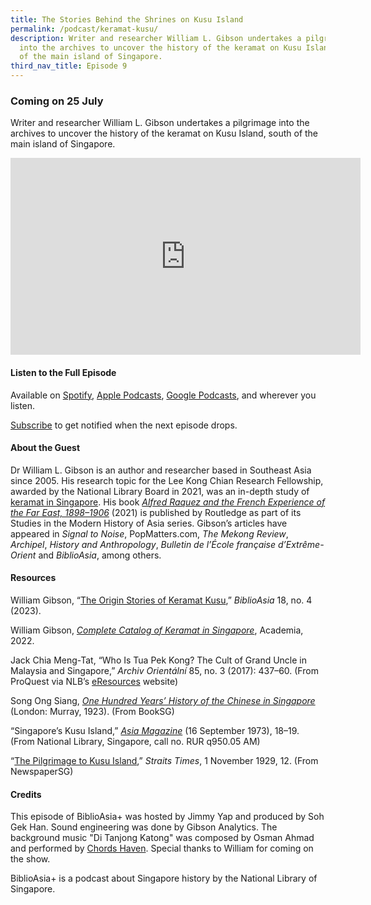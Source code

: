 ```yaml
---
title: The Stories Behind the Shrines on Kusu Island
permalink: /podcast/keramat-kusu/
description: Writer and researcher William L. Gibson undertakes a pilgrimage
  into the archives to uncover the history of the keramat on Kusu Island, south
  of the main island of Singapore.
third_nav_title: Episode 9
---
```

### Coming on 25 July

Writer and researcher William L. Gibson undertakes a pilgrimage into the archives to uncover the history of the keramat on Kusu Island, south of the main island of Singapore.

<iframe allowfullscreen="" allow="accelerometer; autoplay; clipboard-write; encrypted-media; gyroscope; picture-in-picture; web-share" frameborder="0" title="YouTube video player" src="https://www.youtube.com/embed/xkeIrbCQ1YA" height="315" width="560"></iframe>

#### **Listen to the Full Episode** ####
Available on [Spotify](https://open.spotify.com/show/66PYiIthr1KqQhJ82XH4DN), [Apple Podcasts](https://podcasts.apple.com/us/podcast/biblioasia/id1688142751), [Google Podcasts](https://podcasts.google.com/feed/aHR0cHM6Ly9mZWVkcy5jYXB0aXZhdGUuZm0vYmlibGlvYXNpYS8), and wherever you listen.

[Subscribe](https://open.spotify.com/show/66PYiIthr1KqQhJ82XH4DN) to get notified when the next episode drops.

#### **About the Guest** ####
Dr William L. Gibson is an author and researcher based in Southeast Asia since 2005. His research topic for the Lee Kong Chian Research Fellowship, awarded by the National Library Board in 2021, was an in-depth study of [keramat in Singapore](https://www.academia.edu/88697484/Complete_Catalog_of_Keramat_in_Singapore). His book [*Alfred Raquez and the French Experience of the Far East, 1898–1906*](https://eservice.nlb.gov.sg/item_holding.aspx?bid=205464044) (2021) is published by Routledge as part of its Studies in the Modern History of Asia series. Gibson’s articles have appeared in *Signal to Noise*, PopMatters.com, *The Mekong Review*, *Archipel*, *History and Anthropology*, *Bulletin de l’École française d’Extrême-Orient* and *BiblioAsia*, among others.

#### **Resources** ####
William Gibson, “[The Origin Stories of Keramat Kusu](https://biblioasia.nlb.gov.sg/vol-18/issue-4/jan-mar-2023/shrines-keramat-kusu/),” *BiblioAsia* 18, no. 4 (2023). 

William Gibson, *[Complete Catalog of Keramat in Singapore](https://www.academia.edu/88697484/Complete_Catalog_of_Keramat_in_Singapore)*, Academia, 2022. 

Jack Chia Meng-Tat, “Who Is Tua Pek Kong? The Cult of Grand Uncle in Malaysia and Singapore,” *Archiv Orientální* 85, no. 3 (2017): 437–60. (From ProQuest via NLB’s [eResources](https://eresources.nlb.gov.sg/main) website) 

Song Ong Siang, *[One Hundred Years’ History of the Chinese in Singapore](https://eresources.nlb.gov.sg/printheritage/detail/f8082431-1c7b-460e-b59c-bbc5793035a3.aspx)* (London: Murray, 1923). (From BookSG) 

“Singapore’s Kusu Island,” [*Asia Magazine*](https://eservice.nlb.gov.sg/item_holding.aspx?bid=2282509) (16 September 1973), 18–19. (From National Library, Singapore, call no. RUR q950.05 AM) 

“[The Pilgrimage to Kusu Island](http://eresources.nlb.gov.sg/newspapers/Digitised/Article/straitstimes19291101-1.2.64),” *Straits Times*, 1 November 1929, 12. (From NewspaperSG)


#### **Credits** ####
This episode of BiblioAsia+ was hosted by Jimmy Yap and produced by Soh Gek Han. Sound engineering was done by Gibson Analytics. The background music "Di Tanjong Katong" was composed by Osman Ahmad and performed by&nbsp;[Chords Haven](https://www.youtube.com/watch?v=uA2v7ka5TAI). Special thanks to William for coming on the show.

BiblioAsia+ is a podcast about Singapore history by the National Library of Singapore.
